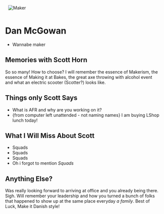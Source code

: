 <img src="https://mms.businesswire.com/media/20180123005927/en/636094/4/LE_MM_MAKER_Logo_Precise.jpg" alt="Maker" style="float:center; margin:10px;" />

# Dan McGowan
* Wannabe maker

## Memories with Scott Horn

So so many! How to choose? I will remember the essence of Makerism, the essence of Making it at Bakes, the great axe throwing with alcohol event and what an electric scooter (Scotter?) looks like.

## Things only Scott Says

- What is AFR and why are you working on it?
- {from computer left unattended - not naming names} I am buying LShop lunch today!

## What I Will Miss About Scott
- Squads
- Squads
- Squads
- Oh i forgot to mention _Squads_


## Anything Else?
Was really looking forward to arriving at office and you already being there. Sigh. Will remember your leadership and how you turned a bunch of folks that happened to show up at the same place everyday _a family_. Best of Luck, Make it Danish style!
